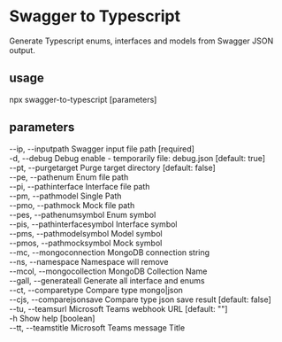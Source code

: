 # Swagger to Typescript

Generate Typescript enums, interfaces and models from Swagger JSON output.  

## usage

npx swagger-to-typescript [parameters]

## parameters

--ip, --inputpath             Swagger input file path           [required]  
-d, --debug                       Debug enable - temporarily file: debug.json
[default: true]  
--pt, --purgetarget           Purge target directory       [default: false]  
--pe, --pathenum              Enum file path  
--pi, --pathinterface         Interface file path  
--pm, --pathmodel             Single Path  
--pmo, --pathmock             Mock file path  
--pes, --pathenumsymbol       Enum symbol  
--pis, --pathinterfacesymbol  Interface symbol  
--pms, --pathmodelsymbol      Model symbol  
--pmos, --pathmocksymbol      Mock symbol  
--mc, --mongoconnection       MongoDB connection string  
--ns, --namespace             Namespace will remove  
--mcol, --mongocollection     MongoDB Collection Name  
--gall, --generateall         Generate all interface and enums  
--ct, --comparetype           Compare type mongo|json  
--cjs, --comparejsonsave      Compare type json save result [default: false]  
--tu, --teamsurl              Microsoft Teams webhook URL    [default: ""]  
-h                                Show help                          [boolean]  
--tt, --teamstitle            Microsoft Teams message Title  

